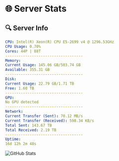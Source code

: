 # 🌐 Server Stats
## 🔍 Server Info
```yaml
CPU: Intel(R) Xeon(R) CPU E5-2699 v4 @ 1296.53GHz
CPU Usage: 0.70%
Cores: 44P | 88T
-----------------------------------
Memory:
Current Usage: 145.06 GB/503.74 GB
Available: 355.31 GB
-----------------------------------
Disk:
Current Usage: 22.79 GB/1.71 TB
Free: 1.60 TB
-----------------------------------
GPU:
No GPU detected
-----------------------------------
Network:
Current Transfer (Sent): 70.12 MB/s
Current Transfer (Received): 598.34 KB/s
Total Sent: 143.67 TB
Total Received: 2.19 TB
-----------------------------------
Uptime:
16d 12h 2m 48s
```
![GitHub Stats](https://img.shields.io/badge/Updated-2025-02-24_10:46:06-blue)
